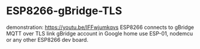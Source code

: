 # ESP8266-gBridge-TLS
demonstration: https://youtu.be/IFFwjumkqvs
ESP8266 connects to gBridge MQTT over TLS
link gBridge account in Google home
use ESP-01, nodemcu or any other ESP8266 dev board. 